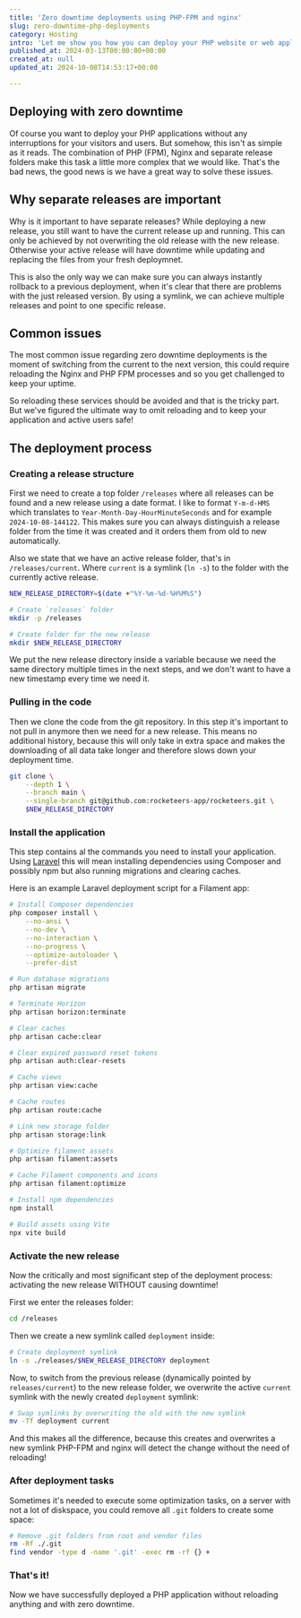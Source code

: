 ```yaml
---
title: 'Zero downtime deployments using PHP-FPM and nginx'
slug: zero-downtime-php-deployments
category: Hosting
intro: 'Let me show you how you can deploy your PHP website or web applications without any downtime, using separate releases so you can rollback to a previous release quickly.'
published_at: 2024-03-13T00:00:00+00:00
created_at: null
updated_at: 2024-10-08T14:53:17+00:00

---
```

## Deploying with zero downtime

Of course you want to deploy your PHP applications without any interruptions for your visitors and users. But somehow, this isn't as simple as it reads. The combination of PHP (FPM), Nginx and separate release folders make this task a little more complex that we would like. That's the bad news, the good news is we have a great way to solve these issues.

## Why separate releases are important

Why is it important to have separate releases? While deploying a new release, you still want to have the current release up and running. This can only be achieved by not overwriting the old release with the new release. Otherwise your active release will have downtime while updating and replacing the files from your fresh deploymnet.

This is also the only way we can make sure you can always instantly rollback to a previous deployment, when it's clear that there are problems with the just released version. By using a symlink, we can achieve multiple releases and point to one specific release.

## Common issues

The most common issue regarding zero downtime deployments is the moment of switching from the current to the next version, this could require reloading the Nginx and PHP FPM processes and so you get challenged to keep your uptime.

So reloading these services should be avoided and that is the tricky part. But we've figured the ultimate way to omit reloading and to keep your application and active users safe!

## The deployment process

### Creating a release structure

First we need to create a top folder `/releases` where all releases can be found and a new release using a date format. I like to format `Y-m-d-HMS` which translates to `Year-Month-Day-HourMinuteSeconds` and for example `2024-10-08-144122`. This makes sure you can always distinguish a release folder from the time it was created and it orders them from old to new automatically.

Also we state that we have an active release folder, that's in `/releases/current`. Where `current` is a symlink (`ln -s`) to the folder with the currently active release.

```bash
NEW_RELEASE_DIRECTORY=$(date +"%Y-%m-%d-%H%M%S")

# Create `releases` folder
mkdir -p /releases

# Create folder for the new release
mkdir $NEW_RELEASE_DIRECTORY
```

We put the new release directory inside a variable because we need the same directory multiple times in the next steps, and we don't want to have a new timestamp every time we need it.


### Pulling in the code

Then we clone the code from the git repository. In this step it's important to not pull in anymore then we need for a new release. This means no additional history, because this will only take in extra space and makes the downloading of all data take longer and therefore slows down your deployment time.

```bash
git clone \
    --depth 1 \
    --branch main \
    --single-branch git@github.com:rocketeers-app/rocketeers.git \
    $NEW_RELEASE_DIRECTORY
```

### Install the application

This step contains al the commands you need to install your application. Using [Laravel](/laravel) this will mean installing dependencies using Composer and possibly npm but also running migrations and clearing caches.

Here is an example Laravel deployment script for a Filament app:

```bash
# Install Composer dependencies
php composer install \
    --no-ansi \
    --no-dev \
    --no-interaction \
    --no-progress \
    --optimize-autoloader \
    --prefer-dist

# Run database migrations
php artisan migrate

# Terminate Horizon
php artisan horizon:terminate

# Clear caches
php artisan cache:clear

# Clear expired password reset tokens
php artisan auth:clear-resets

# Cache views
php artisan view:cache

# Cache routes
php artisan route:cache

# Link new storage folder
php artisan storage:link

# Optimize filament assets
php artisan filament:assets

# Cache Filament components and icons
php artisan filament:optimize

# Install npm dependencies
npm install

# Build assets using Vite
npx vite build
```

### Activate the new release

Now the critically and most significant step of the deployment process: activating the new release WITHOUT causing downtime!

First we enter the releases folder:

```bash
cd /releases
```

Then we create a new symlink called `deployment` inside:

```bash
# Create deployment symlink
ln -s ./releases/$NEW_RELEASE_DIRECTORY deployment
```

Now, to switch from the previous release (dynamically pointed by `releases/current`) to the new release folder, we overwrite the active `current` symlink with the newly created `deployment` symlink:

```bash
# Swap symlinks by overwriting the old with the new symlink
mv -Tf deployment current
```

And this makes all the difference, because this creates and overwrites a new symlink PHP-FPM and nginx will detect the change without the need of reloading!

### After deployment tasks

Sometimes it's needed to execute some optimization tasks, on a server with not a lot of diskspace, you could remove all `.git` folders to create some space:


```bash
# Remove .git folders from root and vendor files
rm -Rf ./.git
find vendor -type d -name '.git' -exec rm -rf {} +
```

### That's it!

Now we have successfully deployed a PHP application without reloading anything and with zero downtime.